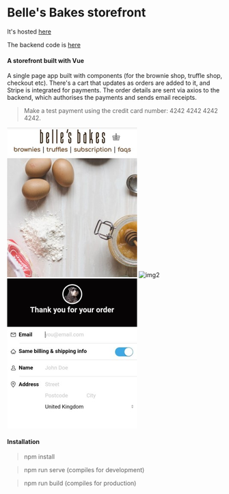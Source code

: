Belle's Bakes storefront
=================

It's hosted [here](https://ckpantelides.github.io/belles-bakes)

The backend code is [here](https://github.com/ckpantelides/belles-server)

#### A storefront built with Vue

A single page app built with components (for the brownie shop, truffle shop, checkout etc). There's a cart that updates as orders are added to it, and Stripe is integrated for payments. The order details are sent via axios to the backend, which authorises the payments and sends email receipts.

> Make a test payment using the credit card number: 4242 4242 4242 4242.

![img1] ![img2] ![img3]

[img1]: https://github.com/ckpantelides/belles-bakes/blob/images/belles-crop1.jpg
[img2]: https://github.com/ckpantelides/belles-bakes/blob/images/belles-crop2.jpg
[img3]: https://github.com/ckpantelides/belles-bakes/blob/images/belles-crop3.jpg

#### Installation

> npm install

> npm run serve (compiles for development)

> npm run build (compiles for production)
